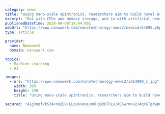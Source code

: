```yaml
---
category: news
title: "Using nano-scale spintronics, researchers aim to build novel artificial brain"
excerpt: "Out with CPUs and memory storage, and in with artificial neural networks that can increase computer performance by up to 100,000 times compared to modern supercomputers. Researchers from Aarhus University have just received DKK 33 million (EUR 4.4 million) from the prestigious EU framework programme Future and Emerging Technologies (FET ..."
publishedDateTime: 2020-04-08T14:44:00Z
webUrl: "https://www.nanowerk.com/nanotechnology-news2/newsid=54899.php"
type: article

provider:
  name: Nanowerk
  domain: nanowerk.com

topics:
  - Machine Learning
  - AI

images:
  - url: "https://www.nanowerk.com/nanotechnology-news2/id54899_1.jpg"
    width: 300
    height: 390
    title: "Using nano-scale spintronics, researchers aim to build novel artificial brain"

secured: "A1g3nqfVkS34vnQ2D8+LLqu6v8oeun6Hg93D7RLx/AS6wrm+u2/AqX6Tgdwp6SYR/SG7LhzlFxO2Um96PpwwZXn7i03bQg41CO2TDz8DJV3yDQW8hzLhDuqIf1AEkUoPZ0uK9ad0Mm1ELU+v5gYv9HYs5devtVMXIyTGPT/Ttch2Ycgo4igkNwpOtwJ4lgHT410C90Ku6NJgf6wEnvTQ0vD1cmz+DysVmrMEOixbzlv1ElgUhZzZj6ISvwEDMocjExetHZ0E+pryt2hQr4IaYTQ6pKMgZS/Kg5OsCLs/JTHlWTC5jFQScXWVJVMs089uX0ZDoYmxlNwVhnBLoMRtNTHJ7T9h1ab06Hki+Ft4zztxrD06aFyJpCXvQn6v3WIedbPRxrYW+EONxf2gzXDpnMgpJBvhDrTWYrIbKKuUKrRfZemDN7el9xA7Un8dzTa1nAQxm9rswUSnpVzwOsrjBV4A1FAddameElUR4xeczaQ=;CdfvV4xASSnsog9DP6TEHw=="
---
```


